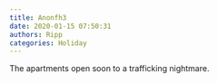 ```yaml
---
title: Anonfh3
date: 2020-01-15 07:50:31
authors: Ripp
categories: Holiday
---
```


 The apartments open soon to a trafficking nightmare.